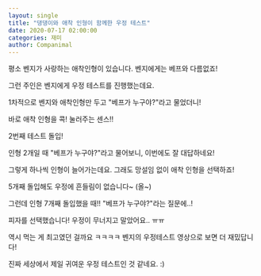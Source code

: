 ```yaml
---
layout: single
title: "댕댕이와 애착 인형이 함께한 우정 테스트"
date: 2020-07-17 02:00:00
categories: 재미
author: Companimal
---
```


평소 벤지가 사랑하는 애착인형이 있습니다. 벤지에게는 베프와 다름없죠!

그런 주인은 벤지에게 우정 테스트를 진행했는데요.

1차적으로 벤지와 애착인형만 두고 "베프가 누구야?"라고 물었더니!

바로 애착 인형을 콕! 눌러주는 센스!!

2번째 테스트 돌입!

인형 2개일 때 "베프가 누구야?"라고 물어보니, 이번에도 잘 대답하네요!

그렇게 하나씩 인형이 늘어가는데요. 그래도 망설임 없이 애착 인형을 선택하죠!

5개째 돌입해도 우정에 흔들림이 없습니다~ (올~)

그런데 인형 7개째 돌입했을 때!! "베프가 누구야?"라는 질문에..!

피자를 선택했습니다! 우정이 무너지고 말았어요.. ㅠㅠ

역시 먹는 게 최고였던 걸까요 ㅋㅋㅋㅋ 벤지의 우정테스트 영상으로 보면 더 재밌답니다!

진짜 세상에서 제일 귀여운 우정 테스트인 것 같네요. :)
